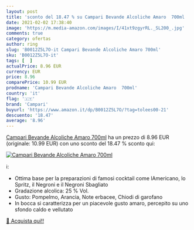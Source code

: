 ```yaml
---
layout: post
title: 'sconto del 18.47 % su Campari Bevande Alcoliche Amaro  700ml  '
date: 2021-02-02 17:38:40
image: 'https://m.media-amazon.com/images/I/41xt9zgyrRL._SL200_.jpg'
comments: true
category: ofertas
author: ring
slug: 'B0012Z5L7O-it Campari Bevande Alcoliche Amaro 700ml'
sku: 'B0012Z5L7O-it'
tags: [  ]
actualPrice: 8.96 EUR
currency: EUR
price: 8.96
comparePrice: 10.99 EUR
prodname: 'Campari Bevande Alcoliche Amaro  700ml'
country: 'it'
flag: '🇮🇹'
brand: 'Campari'
buyurl: 'https://www.amazon.it/dp/B0012Z5L7O/?tag=tolees00-21'
descuento: '18.47'
average: '8.96'
---
```


[Campari Bevande Alcoliche Amaro  700ml](https://www.amazon.it/dp/B0012Z5L7O/?tag=tolees00-21) ha un prezzo di 8.96 EUR (originale: 10.99 EUR) con uno sconto del 18.47 % sconto qui:

[![Campari Bevande Alcoliche Amaro  700ml](https://m.media-amazon.com/images/I/41xt9zgyrRL._SL200_.jpg)](https://www.amazon.it/dp/B0012Z5L7O/?tag=tolees00-21)

ℹ️:

- Ottima base per la preparazioni di famosi cocktail come lAmericano, lo Spritz, il Negroni e il Negroni Sbagliato
- Gradazione alcolica: 25 % Vol.
- Gusto: Pompelmo, Arancia, Note erbacee, Chiodi di garofano
- In bocca si caratterizza per un piacevole gusto amaro, percepito su uno sfondo caldo e vellutato

[🛒 Acquista qui!!](https://www.amazon.it/dp/B0012Z5L7O/?tag=tolees00-21)
